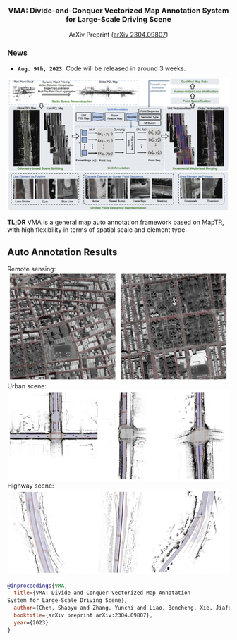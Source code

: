 <div align="center">
<h3>VMA: Divide-and-Conquer Vectorized Map Annotation
System for Large-Scale Driving Scene</h3>

ArXiv Preprint ([arXiv 2304.09807](https://arxiv.org/pdf/2304.09807.pdf))
</div>



### News
* **`Aug. 9th, 2023`:** Code will be released in around 3 weeks.


![framework](assets/framework.png "framework")


**TL;DR** VMA is a general map auto annotation framework based on MapTR, with high flexibility in terms of spatial scale and element type.


## Auto Annotation Results
Remote sensing:
![vis_aerial](assets/vis_aerial.png "vis_aerial")
Urban scene:
![vis_urban](assets/vis_urban.png "vis_urban")
Highway scene:
![vis_highway](assets/vis_highway.png "vis_highway")


```bibtex
@inproceedings{VMA,
  title={VMA: Divide-and-Conquer Vectorized Map Annotation
System for Large-Scale Driving Scene},
  author={Chen, Shaoyu and Zhang, Yunchi and Liao, Bencheng, Xie, Jiafeng and Cheng, Tianheng and Sui, Wei and Zhang, Qian and Liu, Wenyu and Huang, Chang and Wang, Xinggang},
  booktitle={arXiv preprint arXiv:2304.09807},
  year={2023}
}
```